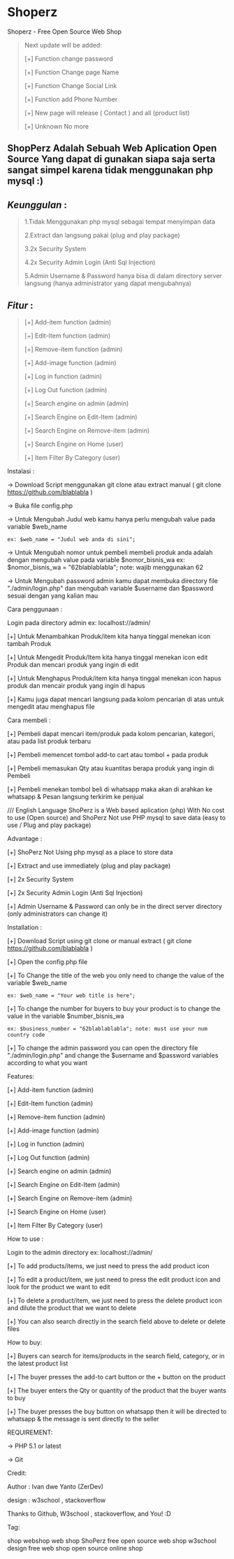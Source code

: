 # Shoperz
Shoperz - Free Open Source Web Shop

>Next update will be added:
>
>[+] Function change password
>
>[+] Function Change page Name
>
>[+] Function Change Social Link
>
>[+] Function add Phone Number
>
>[+] New page will release ( Contact ) and all (product list)
>
>[+] Unknown No more



## ShopPerz Adalah Sebuah Web Aplication Open Source Yang dapat di gunakan siapa saja serta sangat simpel karena tidak menggunakan php mysql :)

## _*Keunggulan*_ : 
>1.Tidak Menggunakan php mysql sebagai tempat menyimpan data
>
>2.Extract dan langsung pakai (plug and play package)
>
>3.2x Security System
>
>4.2x Security Admin Login (Anti Sql Injection)
>
>5.Admin Username & Password hanya bisa di dalam directory server langsung (hanya administrator yang dapat mengubahnya)


## _*Fitur*_ : 
>[+] Add-item function (admin)
>
>[+] Edit-Item function (admin)
>
>[+] Remove-item function (admin)
>
>[+] Add-image function (admin)
>
>[+] Log in function (admin)
>
>[+] Log Out function (admin)
>
>[+] Search engine on admin (admin)
>
>[+] Search Engine on Edit-Item (admin)
>
>[+] Search Engine on Remove-item (admin)
>
>[+] Search Engine on Home (user)
>
>[+] Item Filter By Category (user)


Instalasi :

-> Download Script menggunakan git clone atau extract manual ( git clone https://github.com/blablabla )

-> Buka file config.php

-> Untuk Mengubah Judul web kamu hanya perlu mengubah value pada variable $web_name

    ex: $web_name = "Judul web anda di sini";
    
-> Untuk Mengubah nomor untuk pembeli membeli produk anda adalah dengan mengubah value pada variable $nomor_bisnis_wa
    ex: $nomor_bisnis_wa = "62blablablabla"; note: wajib menggunakan 62
    
-> Untuk Mengubah password admin kamu dapat membuka directory file "./admin/login.php" dan mengubah variable $username dan $password sesuai dengan yang kalian mau



Cara penggunaan : 

Login pada directory admin ex: localhost://admin/

[+] Untuk Menambahkan Produk/item kita hanya tinggal menekan icon tambah Produk

[+] Untuk Mengedit Produk/Item kita hanya tinggal menekan icon edit Produk dan mencari produk yang ingin di edit

[+] Untuk Menghapus Produk/item kita hanya tinggal menekan icon hapus produk dan mencair produk yang ingin di hapus

[+] Kamu juga dapat mencari langsung pada kolom pencarian di atas untuk mengedit atau menghapus file


Cara membeli : 

[+] Pembeli dapat mencari item/produk pada kolom pencarian, kategori, atau pada list produk terbaru

[+] Pembeli memencet tombol add-to cart atau tombol + pada produk 

[+] Pembeli memasukan Qty atau kuantitas berapa produk yang ingin di Pembeli

[+] Pembeli menekan tombol beli di whatsapp maka akan di arahkan ke whatsapp & Pesan langsung terkirim ke penjual







/// English Language
ShoPerz is a Web based aplication (php) With No cost to use (Open source) and ShoPerz Not use PHP mysql to save data (easy to use / Plug and play package)


Advantage :

[+] ShoPerz Not Using php mysql as a place to store data

[+] Extract and use immediately (plug and play package)

[+] 2x Security System

[+] 2x Security Admin Login (Anti Sql Injection)

[+] Admin Username & Password can only be in the direct server directory (only administrators can change it)



Installation :

[+] Download Script using git clone or manual extract ( git clone https://github.com/blablabla )

[+] Open the config.php file

[+] To Change the title of the web you only need to change the value of the variable $web_name

    ex: $web_name = "Your web title is here";

[+] To change the number for buyers to buy your product is to change the value in the variable $number_bisnis_wa

    ex: $business_number = "62blablablabla"; note: must use your num country code
[+] To change the admin password you can open the directory file "./admin/login.php" and change the $username and $password variables according to what you want




Features: 

[+] Add-item function (admin)

[+] Edit-Item function (admin)

[+] Remove-item function (admin)

[+] Add-image function (admin)

[+] Log in function (admin)

[+] Log Out function (admin)

[+] Search engine on admin (admin)

[+] Search Engine on Edit-Item (admin)

[+] Search Engine on Remove-item (admin)

[+] Search Engine on Home (user)

[+] Item Filter By Category (user)



How to use :

Login to the admin directory ex: localhost://admin/

[+] To add products/items, we just need to press the add product icon

[+] To edit a product/item, we just need to press the edit product icon and look for the product we want to edit

[+] To delete a product/item, we just need to press the delete product icon and dilute the product that we want to delete

[+] You can also search directly in the search field above to delete or delete files




How to buy:

[+] Buyers can search for items/products in the search field, category, or in the latest product list

[+] The buyer presses the add-to cart button or the + button on the product

[+] The buyer enters the Qty or quantity of the product that the buyer wants to buy

[+] The buyer presses the buy button on whatsapp then it will be directed to whatsapp & the message is sent directly to the seller






REQUIREMENT: 

-> PHP 5.1 or latest

-> Git 



Credit:

Author : Ivan dwe Yanto (ZerDev)

design : w3school , stackoverflow

Thanks to  Github, W3school , stackoverflow, and You! :D




Tag:

shop webshop web shop ShoPerz free open source web shop w3school design free web shop open source online shop


